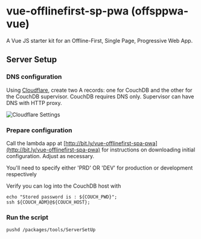 # vue-offlinefirst-sp-pwa  (offsppwa-vue)
A Vue JS starter kit for an Offline-First, Single Page, Progressive Web App.


## Server Setup

### DNS configuration

Using [Cloudflare](https://dash.cloudflare.com/7d8c5ff8bafa58452b55471cee8b20a6/iridium.blue/dns), create two A records: one for CouchDB and the other for the CouchDB supervisor.
CouchDB requires DNS only.
Supervisor can have DNS with HTTP proxy.

![Cloudflare Settings](https://i.imgur.com/j8B9qDH.png)

### Prepare configuration

Call the lambda app at [http://bit.ly/vue-offlinefirst-spa-pwa](http://bit.ly/vue-offlinefirst-spa-pwa) for instructions on downloading initial configuration.
Adjust as necessary.

You'll need to specify either 'PRD' OR 'DEV' for production or development respectively

Verify you can log into the CouchDB host with
```shell
echo "Stored password is : ${COUCH_PWD}";
ssh ${COUCH_ADM}@${COUCH_HOST};
```

### Run the script
```shell
pushd /packages/tools/ServerSetUp
